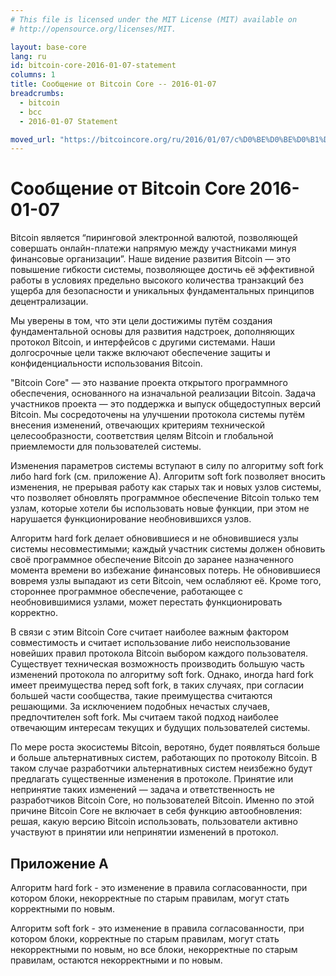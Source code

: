 ```yaml
---
# This file is licensed under the MIT License (MIT) available on
# http://opensource.org/licenses/MIT.

layout: base-core
lang: ru
id: bitcoin-core-2016-01-07-statement
columns: 1
title: Сообщение от Bitcoin Core -- 2016-01-07
breadcrumbs:
  - bitcoin
  - bcc
  - 2016-01-07 Statement

moved_url: "https://bitcoincore.org/ru/2016/01/07/c%D0%BE%D0%BE%D0%B1%D1%89%D0%B5%D0%BD%D0%B8%D0%B5-%D0%BE%D1%82-bitcoin-core/"
---
```

# Сообщение от Bitcoin Core 2016-01-07

Bitcoin является “пиринговой электронной валютой, позволяющей совершать онлайн-платежи напрямую между участниками минуя финансовые организации”. Наше видение развития Bitcoin —	 это повышение гибкости системы, позволяющее достичь её эффективной работы в условиях предельно высокого количества транзакций без ущерба для безопасности и уникальных фундаментальных принципов децентрализации.

Мы уверены в том, что эти цели достижимы путём создания фундаментальной основы для развития надстроек, дополняющих протокол Bitcoin, и интерфейсов с другими системами. Наши долгосрочные цели также включают обеспечение защиты и конфиденциальности использования Bitcoin.   

"Bitcoin Core" — это название проекта открытого программного обеспечения, основанного на изначальной реализации Bitcoin. Задача участников проекта — это поддержка и выпуск общедоступных версий Bitcoin. Мы сосредоточены на улучшении протокола системы путём внесения изменений, отвечающих критериям технической целесообразности, соответствия целям Bitcoin и глобальной приемлемости для пользователей системы.

Изменения параметров системы вступают в силу по алгоритму soft fork либо hard fork (см. приложение A). Алгоритм soft fork позволяет вносить изменения, не прерывая работу как старых так и новых узлов системы, что позволяет обновлять программное обеспечение Bitcoin только тем узлам, которые хотели бы использовать новые функции, при этом не нарушается функционирование необновившихся узлов.

Алгоритм hard fork делает обновившиеся и не обновившиеся узлы системы несовместимыми; каждый участник системы должен обновить своё программное обеспечение Bitcoin до заранее назначенного момента времени во избежание финансовых потерь. Не обновившиеся вовремя узлы выпадают из сети Bitcoin, чем ослабляют её. Кроме того, стороннее программное обеспечение, работающее с необновившимися узлами, может перестать функционировать корректно. 

В связи с этим Bitcoin Core считает наиболее важным фактором совместимость и считает использование либо неиспользование новейших правил протокола Bitcoin выбором каждого пользователя. Существует техническая возможность производить большую часть изменений протокола по алгоритму soft fork. Однако, иногда hard fork имеет преимущества перед soft fork, в таких случаях, при согласии большей части сообщества, такие преимущества считаются решающими. За исключением подобных нечастых случаев, предпочтителен soft fork. Мы считаем такой подход наиболее отвечающим интересам текущих и будущих пользователей системы.

По мере роста экосистемы Bitcoin, веротяно, будет появляться больше и больше альтернативных систем, работающих по протоколу Bitcoin. В таком случае разработчики альтернативных систем неизбежно будут предлагать существенные изменения в протоколе. Принятие или непринятие таких изменений — задача и ответственность не разработчиков Bitcoin Core, но пользователей Bitcoin. Именно по этой причине Bitcoin Core не включает в себя функцию автообновления: решая, какую версию Bitcoin использовать, пользователи активно участвуют в принятии или непринятии изменений в протокол.


## Приложение A

Алгоритм hard fork - это изменение в правила согласованности, при котором блоки, некорректные по старым правилам, могут стать корректными по новым.

Алгоритм soft fork - это изменение в правила согласованности, при котором блоки, корректные по старым правилам, могут стать некорректными по новым, но все блоки, некорректные по старым правилам, остаются некорректными и по новым.
